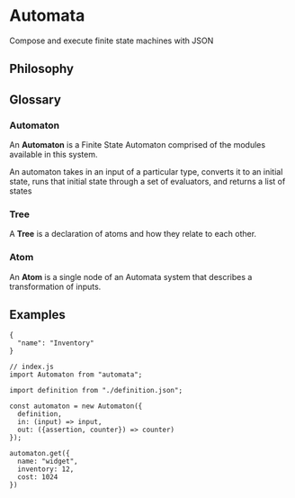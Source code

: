 # Automata

Compose and execute finite state machines with JSON

## Philosophy

## Glossary

### Automaton

An **Automaton** is a Finite State Automaton comprised of the modules available in this system.

An automaton takes in an input of a particular type, converts it to an initial state, runs that initial state through a set of evaluators, and returns a list of states

### Tree

A **Tree** is a declaration of atoms and how they relate to each other.

### Atom

An **Atom** is a single node of an Automata system that describes a transformation of inputs.

## Examples

```
{
  "name": "Inventory"
}

```

```
// index.js
import Automaton from "automata";

import definition from "./definition.json";

const automaton = new Automaton({
  definition,
  in: (input) => input,
  out: ({assertion, counter}) => counter)
});

automaton.get({
  name: "widget",
  inventory: 12,
  cost: 1024
})


```
